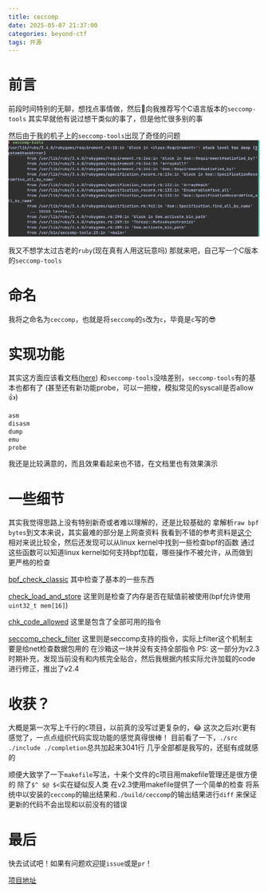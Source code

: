 ```yaml
---
title: ceccomp
date: 2025-05-07 21:37:00
categories: beyond-ctf
tags: 开源
---
```


# 前言

前段时间特别的无聊，想找点事情做，然后🚀向我推荐写个C语言版本的`seccomp-tools`
其实早就他有说过想干类似的事了，但是他忙很多别的事

然后由于我的机子上的`seccomp-tools`出现了奇怪的问题
![odd_problem](./ceccomp/odd_problem.png)

我又不想学太过古老的`ruby`(现在真有人用这玩意吗)
那就来吧，自己写一个C版本的`seccomp-tools`

# 命名

我将之命名为`ceccomp`，也就是将`seccomp`的`s`改为`c`，毕竟是`c`写的😎

# 实现功能

其实这方面应该看文档([here](https://dbgtf.org/ceccomp-doc/))
和`seccomp-tools`没啥差别，`seccomp-tools`有的基本也都有了
(甚至还有新功能probe，可以一把梭，模拟常见的syscall是否allow👍)
```
asm
disasm
dump
emu
probe
```
我还是比较满意的，而且效果看起来也不错，在文档里也有效果演示

# 一些细节

其实我觉得思路上没有特别新奇或者难以理解的，还是比较基础的
拿解析`raw bpf bytes`到文本来说，其实最难的部分是上网查资料
我看到不错的参考资料是[这个](https://www.ffutop.com/posts/2019-10-12-bpf/)
相对来说比较全，然后还发现可以从linux kernel中找到一些检查bpf的函数
通过这些函数可以知道linux kernel如何支持bpf加载，哪些操作不被允许，从而做到更严格的检查

[bpf_check_classic](https://elixir.bootlin.com/linux/v6.14.4/source/net/core/filter.c#L1072)
其中检查了基本的一些东西

[check_load_and_store](https://elixir.bootlin.com/linux/v6.14.4/source/net/core/filter.c#L928)
这里则是检查了内存是否在赋值前被使用(bpf允许使用`uint32_t mem[16]`)

[chk_code_allowed](https://elixir.bootlin.com/linux/v6.14.4/source/net/core/filter.c#L981)
这里是包含了全部可用的指令

[seccomp_check_filter](https://elixir.bootlin.com/linux/v6.14.4/source/kernel/seccomp.c#L278)
这里则是seccomp支持的指令，实际上filter这个机制主要是给net检查数据包用的
在沙箱这一块并没有支持全部指令
PS: 这一部分为v2.3时期补充，发现当前没有和内核完全贴合，然后我根据内核实际允许加载的code进行修正，推出了v2.4

# 收获？

大概是第一次写上千行的`C`项目，以前真的没写过更复杂的，😂
这次之后对`C`更有感觉了，一点点组织代码实现功能的感觉真得很棒！
目前看了一下，`./src ./include ./completion`总共加起来3041行
几乎全部都是我写的，还挺有成就感的

顺便大致学了一下`makefile`写法，十来个文件的c项目用makefile管理还是很方便的
除了`$^ $@ $<`实在疑似反人类
在v2.3使用makefile提供了一个简单的检查
将系统中以安装的`ceccomp`的输出结果和`./build/ceccomp`的输出结果进行`diff`
来保证更新的代码不会出现和以前没有的错误

# 最后

快去试试吧！如果有问题欢迎提`issue`或是`pr`！

[项目地址](https://github.com/dbgbgtf1/Ceccomp/tree/main)

